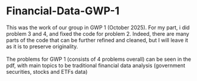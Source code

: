# Financial-Data-GWP-1

This was the work of our group in GWP 1 (October 2025). For my part, i did problem 3 and 4, and fixed the code for problem 2. Indeed, there are many parts of the code that can be further refined and cleaned, but I will leave it as it is to preserve originality. 
<br>
<br>
The problems for GWP 1 (consists of 4 problems overall) can be seen in the pdf, with main topics to be traditional financial data analysis (government securities, stocks and ETFs data)
